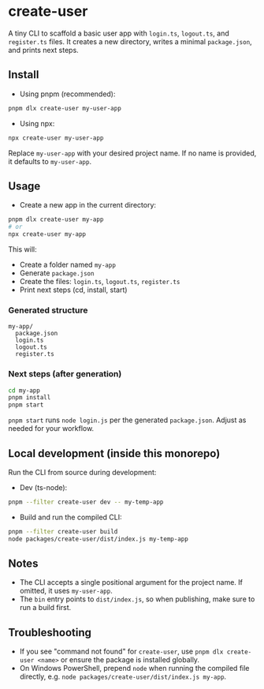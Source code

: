 # create-user

A tiny CLI to scaffold a basic user app with `login.ts`, `logout.ts`, and `register.ts` files. It creates a new directory, writes a minimal `package.json`, and prints next steps.

## Install

- Using pnpm (recommended):

```bash
pnpm dlx create-user my-user-app
```

- Using npx:

```bash
npx create-user my-user-app
```

Replace `my-user-app` with your desired project name. If no name is provided, it defaults to `my-user-app`.

## Usage

- Create a new app in the current directory:

```bash
pnpm dlx create-user my-app
# or
npx create-user my-app
```

This will:
- Create a folder named `my-app`
- Generate `package.json`
- Create the files: `login.ts`, `logout.ts`, `register.ts`
- Print next steps (cd, install, start)

### Generated structure

```
my-app/
  package.json
  login.ts
  logout.ts
  register.ts
```

### Next steps (after generation)

```bash
cd my-app
pnpm install
pnpm start
```

`pnpm start` runs `node login.js` per the generated `package.json`. Adjust as needed for your workflow.

## Local development (inside this monorepo)

Run the CLI from source during development:

- Dev (ts-node):

```bash
pnpm --filter create-user dev -- my-temp-app
```

- Build and run the compiled CLI:

```bash
pnpm --filter create-user build
node packages/create-user/dist/index.js my-temp-app
```

## Notes

- The CLI accepts a single positional argument for the project name. If omitted, it uses `my-user-app`.
- The `bin` entry points to `dist/index.js`, so when publishing, make sure to run a build first.

## Troubleshooting

- If you see "command not found" for `create-user`, use `pnpm dlx create-user <name>` or ensure the package is installed globally.
- On Windows PowerShell, prepend `node` when running the compiled file directly, e.g. `node packages/create-user/dist/index.js my-app`.
